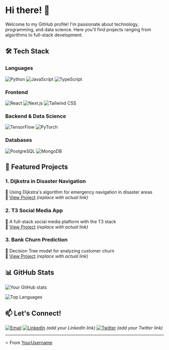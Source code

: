 # Hi there! 👋

Welcome to my GitHub profile! I'm passionate about technology, programming, and data science. Here you'll find projects ranging from algorithms to full-stack development.

## 🛠️ Tech Stack

### Languages
![Python](https://img.shields.io/badge/Python-3776AB?style=for-the-badge&logo=python&logoColor=white)
![JavaScript](https://img.shields.io/badge/JavaScript-F7DF1E?style=for-the-badge&logo=javascript&logoColor=black)
![TypeScript](https://img.shields.io/badge/TypeScript-007ACC?style=for-the-badge&logo=typescript&logoColor=white)

### Frontend
![React](https://img.shields.io/badge/React-20232A?style=for-the-badge&logo=react&logoColor=61DAFB)
![Next.js](https://img.shields.io/badge/Next.js-000000?style=for-the-badge&logo=next.js&logoColor=white)
![Tailwind CSS](https://img.shields.io/badge/Tailwind_CSS-38B2AC?style=for-the-badge&logo=tailwind-css&logoColor=white)

### Backend & Data Science
![TensorFlow](https://img.shields.io/badge/TensorFlow-FF6F00?style=for-the-badge&logo=tensorflow&logoColor=white)
![PyTorch](https://img.shields.io/badge/PyTorch-EE4C2C?style=for-the-badge&logo=pytorch&logoColor=white)

### Databases
![PostgreSQL](https://img.shields.io/badge/PostgreSQL-316192?style=for-the-badge&logo=postgresql&logoColor=white)
![MongoDB](https://img.shields.io/badge/MongoDB-4EA94B?style=for-the-badge&logo=mongodb&logoColor=white)

## 🚀 Featured Projects

### 1. Dijkstra in Disaster Navigation
📍 Using Dijkstra's algorithm for emergency navigation in disaster areas  
🔗 [View Project](#) *(replace with actual link)*

### 2. T3 Social Media App
📍 A full-stack social media platform with the T3 stack  
🔗 [View Project](#) *(replace with actual link)*

### 3. Bank Churn Prediction
📍 Decision Tree model for analyzing customer churn  
🔗 [View Project](#) *(replace with actual link)*

## 📊 GitHub Stats

![Your GitHub stats](https://github-readme-stats.vercel.app/api?username=yourusername&show_icons=true&theme=radical)

![Top Languages](https://github-readme-stats.vercel.app/api/top-langs/?username=yourusername&layout=compact&theme=radical)

## 📫 Let's Connect!

[![Email](https://img.shields.io/badge/Email-teoinsani@gmail.com-D14836?style=for-the-badge&logo=gmail&logoColor=white)](mailto:gracepatricia1125@gmail.com)
[![LinkedIn](https://img.shields.io/badge/LinkedIn-0077B5?style=for-the-badge&logo=linkedin&logoColor=white)](#) *(add your LinkedIn link)*
[![Twitter](https://img.shields.io/badge/Twitter-1DA1F2?style=for-the-badge&logo=twitter&logoColor=white)](#) *(add your Twitter link)*

---

⭐️ From [YourUsername](https://github.com/yourusername)
